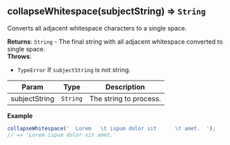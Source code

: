 <a name="collapseWhitespace"></a>

## collapseWhitespace(subjectString) ⇒ <code>String</code>
Converts all adjacent whitespace characters to a single space.

**Returns**: <code>String</code> - The final string with all adjacent whitespace converted to single space.  
**Throws**:

- <code>TypeError</code> If `subjectString` is not string.


| Param | Type | Description |
| --- | --- | --- |
| subjectString | <code>String</code> | The string to process. |

**Example**  
```js
collapseWhitespace('  Lorem   \t ispum dolor sit      \t amet.  ');
// => 'Lorem ispum dolor sit amet.'
```
